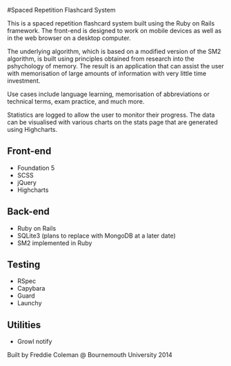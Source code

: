 #Spaced Repetition Flashcard System

This is a spaced repetition flashcard system built using the Ruby on Rails framework. The front-end is designed to work on mobile devices as well as in the web browser on a desktop computer.

The underlying algorithm, which is based on a modified version of the SM2 algorithm, is built using principles obtained from research into the pshychology of memory. The result is an application that can assist the user with memorisation of large amounts of information with very little time investment.

Use cases include language learning, memorisation of abbreviations or technical terms, exam practice, and much more.

Statistics are logged to allow the user to monitor their progress. The data can be visualised with various charts on the stats page that are generated using Highcharts.

## Front-end
* Foundation 5
* SCSS
* jQuery
* Highcharts

## Back-end
* Ruby on Rails
* SQLite3 (plans to replace with MongoDB at a later date)
* SM2 implemented in Ruby

## Testing
* RSpec
* Capybara
* Guard
* Launchy

## Utilities
* Growl notify

Built by Freddie Coleman @ Bournemouth University 2014